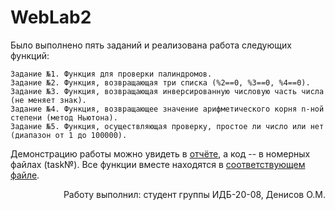   # WebLab2
  Было выполнено пять заданий и реализована работа следующих функций:
  
    Задание №1. Функция для проверки палиндромов.
    Задание №2. Функция, возвращающая три списка (%2==0, %3==0, %4==0).
    Задание №3. Функция, возвращающая инверсированную числовую часть числа (не меняет знак).
    Задание №4. Функция, возвращающее значение арифметического корня n-ной степени (метод Ньютона).
    Задание №5. Функция, осуществляющая проверку, простое ли число или нет (диапазон от 1 до 100000).
  
  Демонстрацию работы можно увидеть в [отчёте](https://github.com/Nelistik/WebLab2/blob/main/Отчёт%20по%20лабораторной%20работе%202%20(ИДБ-20-08%3B%20Денисов%20О.М).docx), а код -- в номерных файлах (task№). Все функции вместе находятся в [соответствующем файле](https://github.com/Nelistik/WebLab2/blob/main/allFunctionsTogether(1to5).py).
  
  
  
  <div style="text-align: right"> Работу выполнил: студент группы ИДБ-20-08, Денисов О.М. </div>
